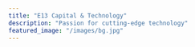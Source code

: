 ```yaml
---
title: "E13 Capital & Technology"
description: "Passion for cutting-edge technology"
featured_image: "/images/bg.jpg"
---
```


